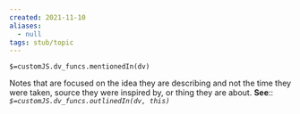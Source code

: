 ```yaml
---
created: 2021-11-10 
aliases:
  - null
tags: stub/topic
---
```

`$=customJS.dv_funcs.mentionedIn(dv)`

Notes that are focused on the idea they are describing and not the time they were taken, source they were inspired by, or thing they are about.
**See**::
*`$=customJS.dv_funcs.outlinedIn(dv, this)`* 

